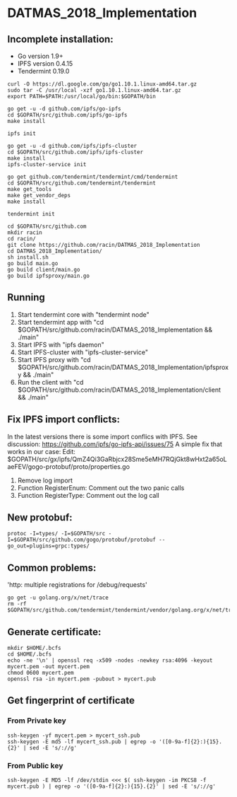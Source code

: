 # DATMAS_2018_Implementation

## Incomplete installation:
* Go version 1.9+
* IPFS version 0.4.15
* Tendermint 0.19.0

```
curl -O https://dl.google.com/go/go1.10.1.linux-amd64.tar.gz
sudo tar -C /usr/local -xzf go1.10.1.linux-amd64.tar.gz
export PATH=$PATH:/usr/local/go/bin:$GOPATH/bin

go get -u -d github.com/ipfs/go-ipfs
cd $GOPATH/src/github.com/ipfs/go-ipfs
make install

ipfs init

go get -u -d github.com/ipfs/ipfs-cluster
cd $GOPATH/src/github.com/ipfs/ipfs-cluster
make install
ipfs-cluster-service init

go get github.com/tendermint/tendermint/cmd/tendermint
cd $GOPATH/src/github.com/tendermint/tendermint
make get_tools
make get_vendor_deps
make install

tendermint init

cd $GOPATH/src/github.com
mkdir racin
cd racin/
git clone https://github.com/racin/DATMAS_2018_Implementation
cd DATMAS_2018_Implementation/
sh install.sh
go build main.go
go build client/main.go
go build ipfsproxy/main.go
```

## Running 
1. Start tendermint core with "tendermint node"
2. Start tendermint app with "cd $GOPATH/src/github.com/racin/DATMAS_2018_Implementation && ./main"
3. Start IPFS with "ipfs daemon"
4. Start IPFS-cluster with "ipfs-cluster-service"
5. Start IPFS proxy with "cd $GOPATH/src/github.com/racin/DATMAS_2018_Implementation/ipfsproxy && ./main"
6. Run the client with "cd $GOPATH/src/github.com/racin/DATMAS_2018_Implementation/client && ./main"

## Fix IPFS import conflicts:
In the latest versions there is some import conflics with IPFS. See discussion: https://github.com/ipfs/go-ipfs-api/issues/75
A simple fix that works in our case:
Edit: $GOPATH/src/gx/ipfs/QmZ4Qi3GaRbjcx28Sme5eMH7RQjGkt8wHxt2a65oLaeFEV/gogo-protobuf/proto/properties.go
1. Remove log import
2. Function RegisterEnum: Comment out the two panic calls
3. Function RegisterType: Comment out the log call

## New protobuf:
```
protoc -I=types/ -I=$GOPATH/src -I=$GOPATH/src/github.com/gogo/protobuf/protobuf --go_out=plugins=grpc:types/ 
```

## Common problems:
'http: multiple registrations for /debug/requests'
```
go get -u golang.org/x/net/trace
rm -rf $GOPATH/src/github.com/tendermint/tendermint/vendor/golang.org/x/net/trace
```

## Generate certificate:
```
mkdir $HOME/.bcfs
cd $HOME/.bcfs
echo -ne '\n' | openssl req -x509 -nodes -newkey rsa:4096 -keyout mycert.pem -out mycert.pem
chmod 0600 mycert.pem
openssl rsa -in mycert.pem -pubout > mycert.pub
```

## Get fingerprint of certificate
### From Private key
```
ssh-keygen -yf mycert.pem > mycert_ssh.pub
ssh-keygen -E md5 -lf mycert_ssh.pub | egrep -o '([0-9a-f]{2}:){15}.{2}' | sed -E 's/://g'
```

### From Public key
```
ssh-keygen -E MD5 -lf /dev/stdin <<< $( ssh-keygen -im PKCS8 -f mycert.pub ) | egrep -o '([0-9a-f]{2}:){15}.{2}' | sed -E 's/://g'
```
